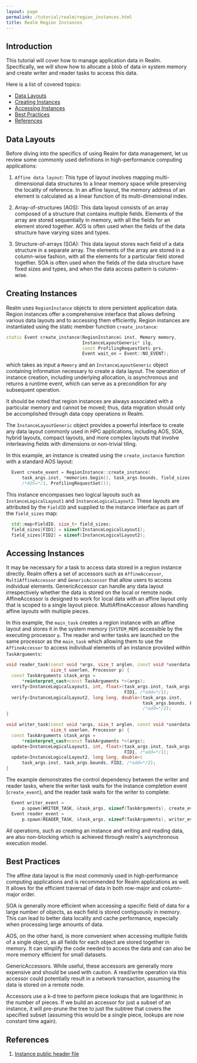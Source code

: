 ```yaml
---
layout: page
permalink: /tutorial/realm/region_instances.html
title: Realm Region Instances
---
```


## Introduction
This tutorial will cover how to manage application data in
Realm. Specifically, we will show how to allocate a blob of data in
system memory and create writer and reader tasks to access this data.

Here is a list of covered topics:

* [Data Layouts](#data-layouts)
* [Creating Instances](#creating-instances)
* [Accessing Instances](#accessing-instances)
* [Best Practices](#best-practices)
* [References](#references)

## Data Layouts
Before diving into the specifics of using Realm for data management,
let us review some commonly used definitions in high-performance
computing applications:

1. `Affine data layout`: This type of layout involves mapping
multi-dimensional data structures to a linear memory space while
preserving the locality of reference. In an affine layout, the memory
address of an element is calculated as a linear function of its
multi-dimensional index.

2. Array-of-structures (AOS): This data layout consists of an array
composed of a structure that contains multiple fields. Elements of
the array are stored sequentially in memory, with all the fields for
an element stored together. AOS is often used when the fields of the
data structure have varying sizes and types.

3. Structure-of-arrays (SOA): This data layout stores each field of a
data structure in a separate array. The elements of the array are
stored in a column-wise fashion, with all the elements for a
particular field stored together. SOA is often used when the fields
of the data structure have fixed sizes and types, and when the data
access pattern is column-wise.

## Creating Instances
Realm uses `RegionInstance` objects to store persistent application data.
Region instances offer a comprehensive interface that allows defining
various data layouts and to accessing them efficiently. Region instances
are instantiated using the static member function
`create_instance`:

```c++
static Event create_instance(RegionInstance& inst, Memory memory,
                             InstanceLayoutGeneric* ilg,
                             const ProfilingRequestSet& prs,
                             Event wait_on = Event::NO_EVENT);
```

which takes as input a `Memory` and an `InstanceLayoutGeneric` object
containing information necessary to create a data layout. The operation
of instance creation, including underlying allocation, is asynchronous
and returns a runtime event, which can serve as a precondition for any
subsequent operation.

It should be noted that region instances are always associated with a
particular memory and cannot be moved; thus, data migration should only
be accomplished through data copy operations in Realm.

The `InstanceLayoutGeneric` object provides a powerful interface to
create any data layout commonly used in HPC applications, including
AOS, SOA, hybrid layouts, compact layouts, and more complex layouts
that involve interleaving fields with dimensions or non-trivial tiling.

In this example, an instance is created using the `create_instance` function
with a standard AOS layout:

```c++
  Event create_event = RegionInstance::create_instance(
      task_args.inst, *memories.begin(), task_args.bounds, field_sizes,
      /*AOS=*/1, ProfilingRequestSet());
```

This instance encompasses two logical layouts such as `InstanceLogicalLayout1`
and `InstanceLogicalLayout2`. These layouts are attributed by the `FieldID`
and supplied to the instance interface as part of the `field_sizes` map:

```c++
  std::map<FieldID, size_t> field_sizes;
  field_sizes[FID1] = sizeof(InstanceLogicalLayout1);
  field_sizes[FID2] = sizeof(InstanceLogicalLayout2);
```

## Accessing Instances
It may be necessary for a task to access data stored in a
region instance directly. Realm offers a set of accessors such as
`AffineAccessor`, `MultiAffineAccessor` and `GenericAccessor` that
allow users to access individual elements. GenericAccessor can handle
any data layout irrespectively whether the data is stored on the local or
remote node. AffineAccessor is designed to work for local data
with an affine layout only that is scoped to a single layout piece.
MultiAffineAccessor allows handling affine layouts with multiple
pieces.

In this example, the `main_task` creates a region instance with an
affine layout and stores it in the system memory (`SYSTEM_MEM`)
accessible by the executing processor `p`. The reader and writer tasks
are launched on the same processor as the `main_task` which
allowing them to use the `AffineAccessor` to access individual
elements of an instance provided within `TaskArguments`:

```c++
void reader_task(const void *args, size_t arglen, const void *userdata,
                 size_t userlen, Processor p) {
  const TaskArguments &task_args =
      *reinterpret_cast<const TaskArguments *>(args);
  verify<InstanceLogicalLayout1, int, float>(task_args.inst, task_args.bounds,
                                             FID1, /*add=*/1);
  verify<InstanceLogicalLayout2, long long, double>(task_args.inst,
                                                    task_args.bounds, FID2,
                                                    /*add=*/2);
}

void writer_task(const void *args, size_t arglen, const void *userdata,
                 size_t userlen, Processor p) {
  const TaskArguments &task_args =
      *reinterpret_cast<const TaskArguments *>(args);
  update<InstanceLogicalLayout1, int, float>(task_args.inst, task_args.bounds,
                                             FID1, /*add=*/1);
  update<InstanceLogicalLayout2, long long, double>(
      task_args.inst, task_args.bounds, FID2, /*add=*/2);
}
```

The example demonstrates the control dependency between the writer and
reader tasks, where the writer task waits for the instance
completion event (`create_event`), and the reader task waits for the
writer to complete:

```c++
  Event writer_event =
      p.spawn(WRITER_TASK, &task_args, sizeof(TaskArguments), create_event);
  Event reader_event =
      p.spawn(READER_TASK, &task_args, sizeof(TaskArguments), writer_event);
```

All operations, such as creating an instance and writing and reading data, are
also non-blocking which is achieved through realm's asynchronous execution
model.

## Best Practices
The affine data layout is the most commonly used in high-performance
computing applications and is recommended for Realm applications as
well. It allows for the efficient traversal of data in both row-major and
column-major order.

SOA is generally more efficient when accessing a specific
field of data for a large number of objects, as each field is
stored contiguously in memory. This can lead to better data locality
and cache performance, especially when processing large amounts of
data.

AOS, on the other hand, is more convenient when accessing
multiple fields of a single object, as all fields for each object are
stored together in memory. It can simplify the code needed to access
the data and can also be more memory efficient for small datasets.

GenericAccessors.  While useful, these accessors are generally more
expensive and should be used with caution. A read/write operation via
this accessor could potentially result in a network transaction,
assuming the data is stored on a remote node.

Accessors use a k-d tree to perform piece lookups that are
logarithmic in the number of pieces. If we build an accessor for just
a subset of an instance, it will pre-prune the tree to just the subtree
that covers the specified subset (assuming this would be a single
piece, lookups are now constant time again).

## References

1. [Instance public header file](https://github.com/StanfordLegion/legion/blob/stable/runtime/realm/instance.h)
